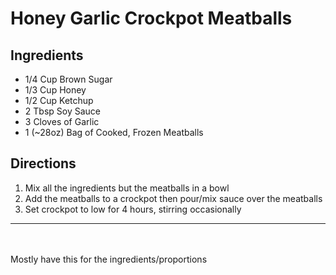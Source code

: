 # Honey Garlic Crockpot Meatballs

## Ingredients
* 1/4 Cup Brown Sugar
* 1/3 Cup Honey
* 1/2 Cup Ketchup
* 2 Tbsp Soy Sauce
* 3 Cloves of Garlic
* 1 (~28oz) Bag of Cooked, Frozen Meatballs

## Directions
1. Mix all the ingredients but the meatballs in a bowl
2. Add the meatballs to a crockpot then pour/mix sauce over the meatballs
3. Set crockpot to low for 4 hours, stirring occasionally

---
<br/>
<br/>
Mostly have this for the ingredients/proportions
